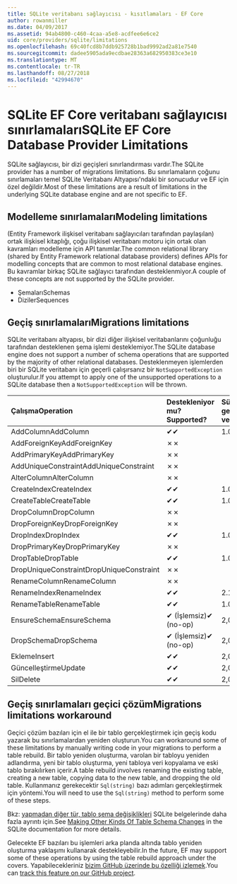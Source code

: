 ```yaml
---
title: SQLite veritabanı sağlayıcısı - kısıtlamaları - EF Core
author: rowanmiller
ms.date: 04/09/2017
ms.assetid: 94ab4800-c460-4caa-a5e8-acdfee6e6ce2
uid: core/providers/sqlite/limitations
ms.openlocfilehash: 69c40fcd8b7ddb925728b1bad9992ad2a81e7540
ms.sourcegitcommit: dadee5905ada9ecdbae28363a682950383ce3e10
ms.translationtype: MT
ms.contentlocale: tr-TR
ms.lasthandoff: 08/27/2018
ms.locfileid: "42994670"
---
```

# <a name="sqlite-ef-core-database-provider-limitations"></a><span data-ttu-id="1ad37-102">SQLite EF Core veritabanı sağlayıcısı sınırlamaları</span><span class="sxs-lookup"><span data-stu-id="1ad37-102">SQLite EF Core Database Provider Limitations</span></span>

<span data-ttu-id="1ad37-103">SQLite sağlayıcısı, bir dizi geçişleri sınırlandırması vardır.</span><span class="sxs-lookup"><span data-stu-id="1ad37-103">The SQLite provider has a number of migrations limitations.</span></span> <span data-ttu-id="1ad37-104">Bu sınırlamaların çoğunu sınırlamaları temel SQLite Veritabanı Altyapısı'ndaki bir sonucudur ve EF için özel değildir.</span><span class="sxs-lookup"><span data-stu-id="1ad37-104">Most of these limitations are a result of limitations in the underlying SQLite database engine and are not specific to EF.</span></span>

## <a name="modeling-limitations"></a><span data-ttu-id="1ad37-105">Modelleme sınırlamaları</span><span class="sxs-lookup"><span data-stu-id="1ad37-105">Modeling limitations</span></span>

<span data-ttu-id="1ad37-106">(Entity Framework ilişkisel veritabanı sağlayıcıları tarafından paylaşılan) ortak ilişkisel kitaplığı, çoğu ilişkisel veritabanı motoru için ortak olan kavramları modelleme için API tanımlar.</span><span class="sxs-lookup"><span data-stu-id="1ad37-106">The common relational library (shared by Entity Framework relational database providers) defines APIs for modelling concepts that are common to most relational database engines.</span></span> <span data-ttu-id="1ad37-107">Bu kavramlar birkaç SQLite sağlayıcı tarafından desteklenmiyor.</span><span class="sxs-lookup"><span data-stu-id="1ad37-107">A couple of these concepts are not supported by the SQLite provider.</span></span>

* <span data-ttu-id="1ad37-108">Şemaları</span><span class="sxs-lookup"><span data-stu-id="1ad37-108">Schemas</span></span>
* <span data-ttu-id="1ad37-109">Diziler</span><span class="sxs-lookup"><span data-stu-id="1ad37-109">Sequences</span></span>

## <a name="migrations-limitations"></a><span data-ttu-id="1ad37-110">Geçiş sınırlamaları</span><span class="sxs-lookup"><span data-stu-id="1ad37-110">Migrations limitations</span></span>

<span data-ttu-id="1ad37-111">SQLite veritabanı altyapısı, bir dizi diğer ilişkisel veritabanlarını çoğunluğu tarafından desteklenen şema işlemi desteklemiyor.</span><span class="sxs-lookup"><span data-stu-id="1ad37-111">The SQLite database engine does not support a number of schema operations that are supported by the majority of other relational databases.</span></span> <span data-ttu-id="1ad37-112">Desteklenmeyen işlemlerden biri bir SQLite veritabanı için geçerli çalışırsanız bir `NotSupportedException` oluşturulur.</span><span class="sxs-lookup"><span data-stu-id="1ad37-112">If you attempt to apply one of the unsupported operations to a SQLite database then a `NotSupportedException` will be thrown.</span></span>

| <span data-ttu-id="1ad37-113">Çalışma</span><span class="sxs-lookup"><span data-stu-id="1ad37-113">Operation</span></span>            | <span data-ttu-id="1ad37-114">Destekleniyor mu?</span><span class="sxs-lookup"><span data-stu-id="1ad37-114">Supported?</span></span> | <span data-ttu-id="1ad37-115">Sürümünü gerektirir</span><span class="sxs-lookup"><span data-stu-id="1ad37-115">Requires version</span></span> |
|:---------------------|:-----------|:-----------------|
| <span data-ttu-id="1ad37-116">AddColumn</span><span class="sxs-lookup"><span data-stu-id="1ad37-116">AddColumn</span></span>            | <span data-ttu-id="1ad37-117">✔</span><span class="sxs-lookup"><span data-stu-id="1ad37-117">✔</span></span>          | <span data-ttu-id="1ad37-118">1.0</span><span class="sxs-lookup"><span data-stu-id="1ad37-118">1.0</span></span>              |
| <span data-ttu-id="1ad37-119">AddForeignKey</span><span class="sxs-lookup"><span data-stu-id="1ad37-119">AddForeignKey</span></span>        | <span data-ttu-id="1ad37-120">✗</span><span class="sxs-lookup"><span data-stu-id="1ad37-120">✗</span></span>          |                  |
| <span data-ttu-id="1ad37-121">AddPrimaryKey</span><span class="sxs-lookup"><span data-stu-id="1ad37-121">AddPrimaryKey</span></span>        | <span data-ttu-id="1ad37-122">✗</span><span class="sxs-lookup"><span data-stu-id="1ad37-122">✗</span></span>          |                  |
| <span data-ttu-id="1ad37-123">AddUniqueConstraint</span><span class="sxs-lookup"><span data-stu-id="1ad37-123">AddUniqueConstraint</span></span>  | <span data-ttu-id="1ad37-124">✗</span><span class="sxs-lookup"><span data-stu-id="1ad37-124">✗</span></span>          |                  |
| <span data-ttu-id="1ad37-125">AlterColumn</span><span class="sxs-lookup"><span data-stu-id="1ad37-125">AlterColumn</span></span>          | <span data-ttu-id="1ad37-126">✗</span><span class="sxs-lookup"><span data-stu-id="1ad37-126">✗</span></span>          |                  |
| <span data-ttu-id="1ad37-127">CreateIndex</span><span class="sxs-lookup"><span data-stu-id="1ad37-127">CreateIndex</span></span>          | <span data-ttu-id="1ad37-128">✔</span><span class="sxs-lookup"><span data-stu-id="1ad37-128">✔</span></span>          | <span data-ttu-id="1ad37-129">1.0</span><span class="sxs-lookup"><span data-stu-id="1ad37-129">1.0</span></span>              |
| <span data-ttu-id="1ad37-130">CreateTable</span><span class="sxs-lookup"><span data-stu-id="1ad37-130">CreateTable</span></span>          | <span data-ttu-id="1ad37-131">✔</span><span class="sxs-lookup"><span data-stu-id="1ad37-131">✔</span></span>          | <span data-ttu-id="1ad37-132">1.0</span><span class="sxs-lookup"><span data-stu-id="1ad37-132">1.0</span></span>              |
| <span data-ttu-id="1ad37-133">DropColumn</span><span class="sxs-lookup"><span data-stu-id="1ad37-133">DropColumn</span></span>           | <span data-ttu-id="1ad37-134">✗</span><span class="sxs-lookup"><span data-stu-id="1ad37-134">✗</span></span>          |                  |
| <span data-ttu-id="1ad37-135">DropForeignKey</span><span class="sxs-lookup"><span data-stu-id="1ad37-135">DropForeignKey</span></span>       | <span data-ttu-id="1ad37-136">✗</span><span class="sxs-lookup"><span data-stu-id="1ad37-136">✗</span></span>          |                  |
| <span data-ttu-id="1ad37-137">DropIndex</span><span class="sxs-lookup"><span data-stu-id="1ad37-137">DropIndex</span></span>            | <span data-ttu-id="1ad37-138">✔</span><span class="sxs-lookup"><span data-stu-id="1ad37-138">✔</span></span>          | <span data-ttu-id="1ad37-139">1.0</span><span class="sxs-lookup"><span data-stu-id="1ad37-139">1.0</span></span>              |
| <span data-ttu-id="1ad37-140">DropPrimaryKey</span><span class="sxs-lookup"><span data-stu-id="1ad37-140">DropPrimaryKey</span></span>       | <span data-ttu-id="1ad37-141">✗</span><span class="sxs-lookup"><span data-stu-id="1ad37-141">✗</span></span>          |                  |
| <span data-ttu-id="1ad37-142">DropTable</span><span class="sxs-lookup"><span data-stu-id="1ad37-142">DropTable</span></span>            | <span data-ttu-id="1ad37-143">✔</span><span class="sxs-lookup"><span data-stu-id="1ad37-143">✔</span></span>          | <span data-ttu-id="1ad37-144">1.0</span><span class="sxs-lookup"><span data-stu-id="1ad37-144">1.0</span></span>              |
| <span data-ttu-id="1ad37-145">DropUniqueConstraint</span><span class="sxs-lookup"><span data-stu-id="1ad37-145">DropUniqueConstraint</span></span> | <span data-ttu-id="1ad37-146">✗</span><span class="sxs-lookup"><span data-stu-id="1ad37-146">✗</span></span>          |                  |
| <span data-ttu-id="1ad37-147">RenameColumn</span><span class="sxs-lookup"><span data-stu-id="1ad37-147">RenameColumn</span></span>         | <span data-ttu-id="1ad37-148">✗</span><span class="sxs-lookup"><span data-stu-id="1ad37-148">✗</span></span>          |                  |
| <span data-ttu-id="1ad37-149">RenameIndex</span><span class="sxs-lookup"><span data-stu-id="1ad37-149">RenameIndex</span></span>          | <span data-ttu-id="1ad37-150">✔</span><span class="sxs-lookup"><span data-stu-id="1ad37-150">✔</span></span>          | <span data-ttu-id="1ad37-151">2.1</span><span class="sxs-lookup"><span data-stu-id="1ad37-151">2.1</span></span>              |
| <span data-ttu-id="1ad37-152">RenameTable</span><span class="sxs-lookup"><span data-stu-id="1ad37-152">RenameTable</span></span>          | <span data-ttu-id="1ad37-153">✔</span><span class="sxs-lookup"><span data-stu-id="1ad37-153">✔</span></span>          | <span data-ttu-id="1ad37-154">1.0</span><span class="sxs-lookup"><span data-stu-id="1ad37-154">1.0</span></span>              |
| <span data-ttu-id="1ad37-155">EnsureSchema</span><span class="sxs-lookup"><span data-stu-id="1ad37-155">EnsureSchema</span></span>         | <span data-ttu-id="1ad37-156">✔ (İşlemsiz)</span><span class="sxs-lookup"><span data-stu-id="1ad37-156">✔ (no-op)</span></span>  | <span data-ttu-id="1ad37-157">2,0</span><span class="sxs-lookup"><span data-stu-id="1ad37-157">2.0</span></span>              |
| <span data-ttu-id="1ad37-158">DropSchema</span><span class="sxs-lookup"><span data-stu-id="1ad37-158">DropSchema</span></span>           | <span data-ttu-id="1ad37-159">✔ (İşlemsiz)</span><span class="sxs-lookup"><span data-stu-id="1ad37-159">✔ (no-op)</span></span>  | <span data-ttu-id="1ad37-160">2,0</span><span class="sxs-lookup"><span data-stu-id="1ad37-160">2.0</span></span>              |
| <span data-ttu-id="1ad37-161">Ekleme</span><span class="sxs-lookup"><span data-stu-id="1ad37-161">Insert</span></span>               | <span data-ttu-id="1ad37-162">✔</span><span class="sxs-lookup"><span data-stu-id="1ad37-162">✔</span></span>          | <span data-ttu-id="1ad37-163">2,0</span><span class="sxs-lookup"><span data-stu-id="1ad37-163">2.0</span></span>              |
| <span data-ttu-id="1ad37-164">Güncelleştirme</span><span class="sxs-lookup"><span data-stu-id="1ad37-164">Update</span></span>               | <span data-ttu-id="1ad37-165">✔</span><span class="sxs-lookup"><span data-stu-id="1ad37-165">✔</span></span>          | <span data-ttu-id="1ad37-166">2,0</span><span class="sxs-lookup"><span data-stu-id="1ad37-166">2.0</span></span>              |
| <span data-ttu-id="1ad37-167">Sil</span><span class="sxs-lookup"><span data-stu-id="1ad37-167">Delete</span></span>               | <span data-ttu-id="1ad37-168">✔</span><span class="sxs-lookup"><span data-stu-id="1ad37-168">✔</span></span>          | <span data-ttu-id="1ad37-169">2,0</span><span class="sxs-lookup"><span data-stu-id="1ad37-169">2.0</span></span>              |

## <a name="migrations-limitations-workaround"></a><span data-ttu-id="1ad37-170">Geçiş sınırlamaları geçici çözüm</span><span class="sxs-lookup"><span data-stu-id="1ad37-170">Migrations limitations workaround</span></span>

<span data-ttu-id="1ad37-171">Geçici çözüm bazıları için el ile bir tablo gerçekleştirmek için geçiş kodu yazarak bu sınırlamalardan yeniden oluşturun.</span><span class="sxs-lookup"><span data-stu-id="1ad37-171">You can workaround some of these limitations by manually writing code in your migrations to perform a table rebuild.</span></span> <span data-ttu-id="1ad37-172">Bir tablo yeniden oluşturma, varolan bir tabloyu yeniden adlandırma, yeni bir tablo oluşturma, yeni tabloya veri kopyalama ve eski tablo bırakılırken içerir.</span><span class="sxs-lookup"><span data-stu-id="1ad37-172">A table rebuild involves renaming the existing table, creating a new table, copying data to the new table, and dropping the old table.</span></span> <span data-ttu-id="1ad37-173">Kullanmanız gerekecektir `Sql(string)` bazı adımları gerçekleştirmek için yöntemi.</span><span class="sxs-lookup"><span data-stu-id="1ad37-173">You will need to use the `Sql(string)` method to perform some of these steps.</span></span>

<span data-ttu-id="1ad37-174">Bkz: [yapmadan diğer tür, tablo şema değişiklikleri](http://sqlite.org/lang_altertable.html#otheralter) SQLite belgelerinde daha fazla ayrıntı için.</span><span class="sxs-lookup"><span data-stu-id="1ad37-174">See [Making Other Kinds Of Table Schema Changes](http://sqlite.org/lang_altertable.html#otheralter) in the SQLite documentation for more details.</span></span>

<span data-ttu-id="1ad37-175">Gelecekte EF bazıları bu işlemleri arka planda altında tablo yeniden oluşturma yaklaşımı kullanarak destekleyebilir.</span><span class="sxs-lookup"><span data-stu-id="1ad37-175">In the future, EF may support some of these operations by using the table rebuild approach under the covers.</span></span> <span data-ttu-id="1ad37-176">Yapabilecekleriniz [bizim GitHub üzerinde bu özelliği izlemek](https://github.com/aspnet/EntityFrameworkCore/issues/329).</span><span class="sxs-lookup"><span data-stu-id="1ad37-176">You can [track this feature on our GitHub project](https://github.com/aspnet/EntityFrameworkCore/issues/329).</span></span>
